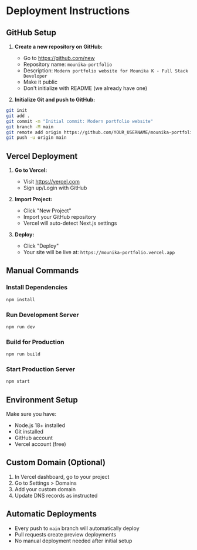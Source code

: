 # Deployment Instructions

## GitHub Setup

1. **Create a new repository on GitHub:**
   - Go to https://github.com/new
   - Repository name: `mounika-portfolio`
   - Description: `Modern portfolio website for Mounika K - Full Stack Developer`
   - Make it public
   - Don't initialize with README (we already have one)

2. **Initialize Git and push to GitHub:**
```bash
git init
git add .
git commit -m "Initial commit: Modern portfolio website"
git branch -M main
git remote add origin https://github.com/YOUR_USERNAME/mounika-portfolio.git
git push -u origin main
```

## Vercel Deployment

1. **Go to Vercel:**
   - Visit https://vercel.com
   - Sign up/Login with GitHub

2. **Import Project:**
   - Click "New Project"
   - Import your GitHub repository
   - Vercel will auto-detect Next.js settings

3. **Deploy:**
   - Click "Deploy"
   - Your site will be live at: `https://mounika-portfolio.vercel.app`

## Manual Commands

### Install Dependencies
```bash
npm install
```

### Run Development Server
```bash
npm run dev
```

### Build for Production
```bash
npm run build
```

### Start Production Server
```bash
npm start
```

## Environment Setup

Make sure you have:
- Node.js 18+ installed
- Git installed
- GitHub account
- Vercel account (free)

## Custom Domain (Optional)

1. In Vercel dashboard, go to your project
2. Go to Settings > Domains
3. Add your custom domain
4. Update DNS records as instructed

## Automatic Deployments

- Every push to `main` branch will automatically deploy
- Pull requests create preview deployments
- No manual deployment needed after initial setup
